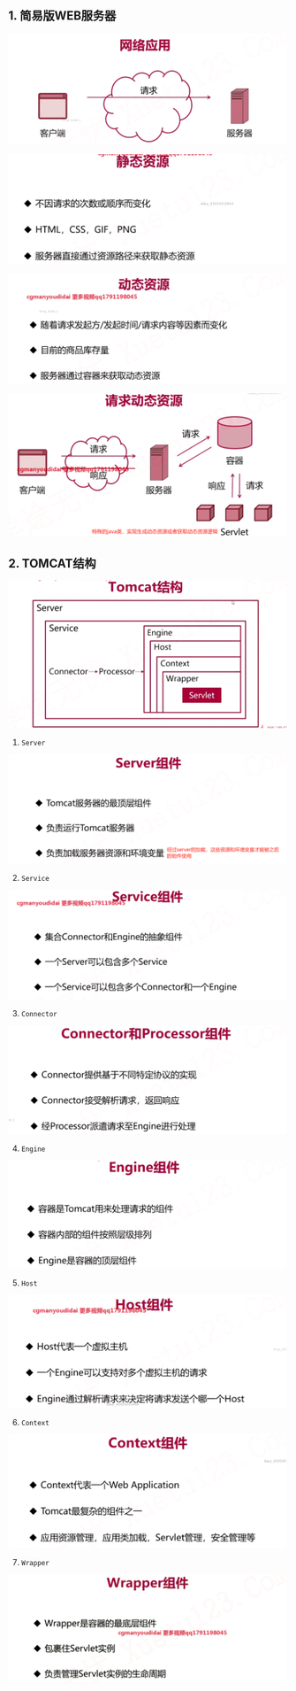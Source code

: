 ## 1. 简易版WEB服务器

![1581815045414](assets/1581815045414.png)

![1581815103775](assets/1581815103775.png)

![1581815146618](assets/1581815146618.png)

![1581815312512](assets/1581815312512.png)

## 2. TOMCAT结构

![1581815401350](assets/1581815401350.png)

1. `Server`

![1581815515679](assets/1581815515679.png)

2. `Service`

![1581815570193](assets/1581815570193.png)

3. `Connector`

![1581815623253](assets/1581815623253.png)

4. `Engine`

![1581815747071](assets/1581815747071.png)

5. `Host`

![1581815791473](assets/1581815791473.png)

6. `Context`

![1581815882251](assets/1581815882251.png)

7. `Wrapper`

![1581815918901](assets/1581815918901.png)

